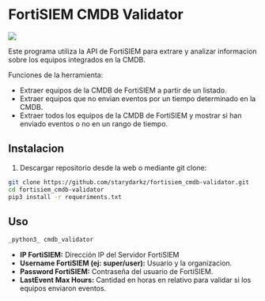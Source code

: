# FortiSIEM CMDB Validator
![](https://github.com/starydarkz/fortisiem_cmdb-validator/blob/main/portada.png)

Este programa utiliza la API de FortiSIEM para extrare y analizar informacion sobre los equipos integrados en la CMDB.


Funciones de la herramienta:
- Extraer equipos de la CMDB de FortiSIEM a partir de un listado.
- Extraer equipos que no envian eventos por un tiempo determinado en la CMDB.
- Extraer todos los equipos de la CMDB de FortiSIEM y mostrar si han enviado eventos o no en un rango de tiempo.

## Instalacion
1. Descargar repositorio desde la web o mediante git clone:
```bash
git clone https://github.com/starydarkz/fortisiem_cmdb-validator.git
cd fortisiem_cmdb-validator
pip3 install -r requeriments.txt
```

## Uso
```bash
_python3_ cmdb_validator
```
- **IP FortiSIEM:** Dirección IP del Servidor FortiSIEM
- **Username FortiSIEM (ej: super/user):** Usuario y la organizacion.
- **Password FortiSIEM:** Contraseña del usuario de FortiSIEM.
- **LastEvent Max Hours:** Cantidad en horas en relativo para validar si los equipos enviaron eventos.


